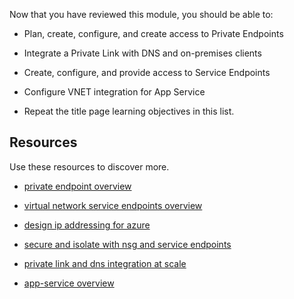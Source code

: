 

 

Now that you have reviewed this module, you should be able to:

- Plan, create, configure, and create access to Private Endpoints

- Integrate a Private Link with DNS and on-premises clients

- Create, configure, and provide access to Service Endpoints

- Configure VNET integration for App Service

- Repeat the title page learning objectives in this list.

## Resources

Use these resources to discover more.

- [private endpoint overview](https://docs.microsoft.com/azure/private-link/private-endpoint-overview)

- [virtual network service endpoints overview](https://docs.microsoft.com/azure/virtual-network/virtual-network-service-endpoints-overview)

- [design ip addressing for azure](https://docs.microsoft.com/learn/modules/design-ip-addressing-for-azure)

- [secure and isolate with nsg and service endpoints](https://docs.microsoft.com/learn/modules/secure-and-isolate-with-nsg-and-service-endpoints)

- [private link and dns integration at scale](https://docs.microsoft.com/azure/cloud-adoption-framework/ready/azure-best-practices/private-link-and-dns-integration-at-scale)

- [app-service overview](https://docs.microsoft.com/azure/app-service/overview) 